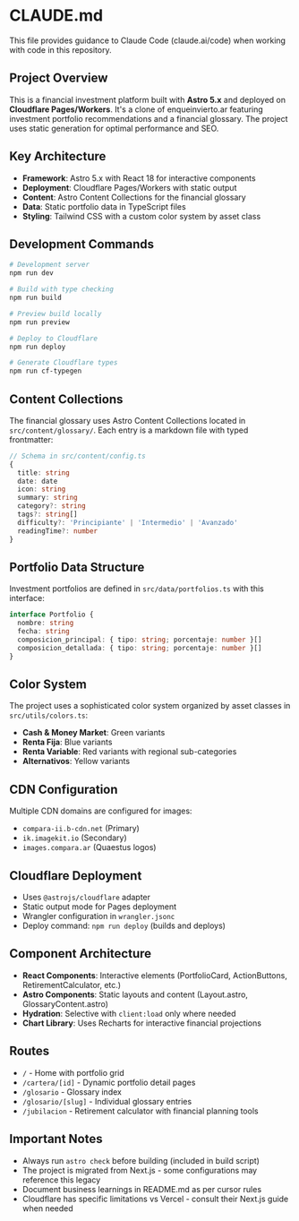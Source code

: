 # CLAUDE.md

This file provides guidance to Claude Code (claude.ai/code) when working with code in this repository.

## Project Overview

This is a financial investment platform built with **Astro 5.x** and deployed on **Cloudflare Pages/Workers**. It's a clone of enqueinvierto.ar featuring investment portfolio recommendations and a financial glossary. The project uses static generation for optimal performance and SEO.

## Key Architecture

- **Framework**: Astro 5.x with React 18 for interactive components
- **Deployment**: Cloudflare Pages/Workers with static output
- **Content**: Astro Content Collections for the financial glossary
- **Data**: Static portfolio data in TypeScript files
- **Styling**: Tailwind CSS with a custom color system by asset class

## Development Commands

```bash
# Development server
npm run dev

# Build with type checking
npm run build

# Preview build locally
npm run preview

# Deploy to Cloudflare
npm run deploy

# Generate Cloudflare types
npm run cf-typegen
```

## Content Collections

The financial glossary uses Astro Content Collections located in `src/content/glossary/`. Each entry is a markdown file with typed frontmatter:

```typescript
// Schema in src/content/config.ts
{
  title: string
  date: date
  icon: string
  summary: string
  category?: string
  tags?: string[]
  difficulty?: 'Principiante' | 'Intermedio' | 'Avanzado'
  readingTime?: number
}
```

## Portfolio Data Structure

Investment portfolios are defined in `src/data/portfolios.ts` with this interface:

```typescript
interface Portfolio {
  nombre: string
  fecha: string
  composicion_principal: { tipo: string; porcentaje: number }[]
  composicion_detallada: { tipo: string; porcentaje: number }[]
}
```

## Color System

The project uses a sophisticated color system organized by asset classes in `src/utils/colors.ts`:

- **Cash & Money Market**: Green variants
- **Renta Fija**: Blue variants  
- **Renta Variable**: Red variants with regional sub-categories
- **Alternativos**: Yellow variants

## CDN Configuration

Multiple CDN domains are configured for images:
- `compara-ii.b-cdn.net` (Primary)
- `ik.imagekit.io` (Secondary)
- `images.compara.ar` (Quaestus logos)

## Cloudflare Deployment

- Uses `@astrojs/cloudflare` adapter
- Static output mode for Pages deployment
- Wrangler configuration in `wrangler.jsonc`
- Deploy command: `npm run deploy` (builds and deploys)

## Component Architecture

- **React Components**: Interactive elements (PortfolioCard, ActionButtons, RetirementCalculator, etc.)
- **Astro Components**: Static layouts and content (Layout.astro, GlossaryContent.astro)
- **Hydration**: Selective with `client:load` only where needed
- **Chart Library**: Uses Recharts for interactive financial projections

## Routes

- `/` - Home with portfolio grid
- `/cartera/[id]` - Dynamic portfolio detail pages
- `/glosario` - Glossary index
- `/glosario/[slug]` - Individual glossary entries
- `/jubilacion` - Retirement calculator with financial planning tools

## Important Notes

- Always run `astro check` before building (included in build script)
- The project is migrated from Next.js - some configurations may reference this legacy
- Document business learnings in README.md as per cursor rules
- Cloudflare has specific limitations vs Vercel - consult their Next.js guide when needed
